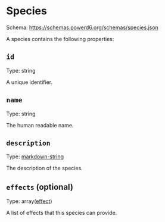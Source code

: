 # Species

Schema: https://schemas.powerd6.org/schemas/species.json

A species contains the following properties:

## `id`

Type: string

A unique identifier.

## `name`

Type: string

The human readable name.

## `description`

Type: [markdown-string](markdown-string.md)

The description of the species.

## `effects` (optional)

Type: array([effect](effect.md))

A list of effects that this species can provide.